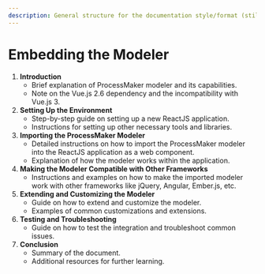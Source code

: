```yaml
---
description: General structure for the documentation style/format (still wip)
---
```


# Embedding the Modeler

1. **Introduction**
   * Brief explanation of ProcessMaker modeler and its capabilities.
   * Note on the Vue.js 2.6 dependency and the incompatibility with Vue.js 3.
2. **Setting Up the Environment**
   * Step-by-step guide on setting up a new ReactJS application.
   * Instructions for setting up other necessary tools and libraries.
3. **Importing the ProcessMaker Modeler**
   * Detailed instructions on how to import the ProcessMaker modeler into the ReactJS application as a web component.
   * Explanation of how the modeler works within the application.
4. **Making the Modeler Compatible with Other Frameworks**
   * Instructions and examples on how to make the imported modeler work with other frameworks like jQuery, Angular, Ember.js, etc.
5. **Extending and Customizing the Modeler**
   * Guide on how to extend and customize the modeler.
   * Examples of common customizations and extensions.
6. **Testing and Troubleshooting**
   * Guide on how to test the integration and troubleshoot common issues.
7. **Conclusion**
   * Summary of the document.
   * Additional resources for further learning.
